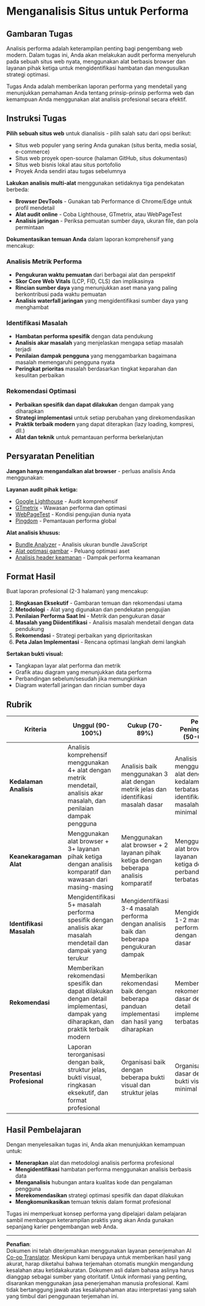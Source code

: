 <!--
CO_OP_TRANSLATOR_METADATA:
{
  "original_hash": "a203e560e58ccc6ba68bffc40c7c8676",
  "translation_date": "2025-10-24T14:18:04+00:00",
  "source_file": "5-browser-extension/3-background-tasks-and-performance/assignment.md",
  "language_code": "id"
}
-->
# Menganalisis Situs untuk Performa

## Gambaran Tugas

Analisis performa adalah keterampilan penting bagi pengembang web modern. Dalam tugas ini, Anda akan melakukan audit performa menyeluruh pada sebuah situs web nyata, menggunakan alat berbasis browser dan layanan pihak ketiga untuk mengidentifikasi hambatan dan mengusulkan strategi optimasi.

Tugas Anda adalah memberikan laporan performa yang mendetail yang menunjukkan pemahaman Anda tentang prinsip-prinsip performa web dan kemampuan Anda menggunakan alat analisis profesional secara efektif.

## Instruksi Tugas

**Pilih sebuah situs web** untuk dianalisis - pilih salah satu dari opsi berikut:
- Situs web populer yang sering Anda gunakan (situs berita, media sosial, e-commerce)
- Situs web proyek open-source (halaman GitHub, situs dokumentasi)
- Situs web bisnis lokal atau situs portofolio
- Proyek Anda sendiri atau tugas sebelumnya

**Lakukan analisis multi-alat** menggunakan setidaknya tiga pendekatan berbeda:
- **Browser DevTools** - Gunakan tab Performance di Chrome/Edge untuk profil mendetail
- **Alat audit online** - Coba Lighthouse, GTmetrix, atau WebPageTest
- **Analisis jaringan** - Periksa pemuatan sumber daya, ukuran file, dan pola permintaan

**Dokumentasikan temuan Anda** dalam laporan komprehensif yang mencakup:

### Analisis Metrik Performa
- **Pengukuran waktu pemuatan** dari berbagai alat dan perspektif
- **Skor Core Web Vitals** (LCP, FID, CLS) dan implikasinya
- **Rincian sumber daya** yang menunjukkan aset mana yang paling berkontribusi pada waktu pemuatan
- **Analisis waterfall jaringan** yang mengidentifikasi sumber daya yang menghambat

### Identifikasi Masalah
- **Hambatan performa spesifik** dengan data pendukung
- **Analisis akar masalah** yang menjelaskan mengapa setiap masalah terjadi
- **Penilaian dampak pengguna** yang menggambarkan bagaimana masalah memengaruhi pengguna nyata
- **Peringkat prioritas** masalah berdasarkan tingkat keparahan dan kesulitan perbaikan

### Rekomendasi Optimasi
- **Perbaikan spesifik dan dapat dilakukan** dengan dampak yang diharapkan
- **Strategi implementasi** untuk setiap perubahan yang direkomendasikan
- **Praktik terbaik modern** yang dapat diterapkan (lazy loading, kompresi, dll.)
- **Alat dan teknik** untuk pemantauan performa berkelanjutan

## Persyaratan Penelitian

**Jangan hanya mengandalkan alat browser** - perluas analisis Anda menggunakan:

**Layanan audit pihak ketiga:**
- [Google Lighthouse](https://developers.google.com/web/tools/lighthouse) - Audit komprehensif
- [GTmetrix](https://gtmetrix.com/) - Wawasan performa dan optimasi
- [WebPageTest](https://www.webpagetest.org/) - Kondisi pengujian dunia nyata
- [Pingdom](https://tools.pingdom.com/) - Pemantauan performa global

**Alat analisis khusus:**
- [Bundle Analyzer](https://bundlephobia.com/) - Analisis ukuran bundle JavaScript
- [Alat optimasi gambar](https://squoosh.app/) - Peluang optimasi aset
- [Analisis header keamanan](https://securityheaders.com/) - Dampak performa keamanan

## Format Hasil

Buat laporan profesional (2-3 halaman) yang mencakup:

1. **Ringkasan Eksekutif** - Gambaran temuan dan rekomendasi utama
2. **Metodologi** - Alat yang digunakan dan pendekatan pengujian
3. **Penilaian Performa Saat Ini** - Metrik dan pengukuran dasar
4. **Masalah yang Diidentifikasi** - Analisis masalah mendetail dengan data pendukung
5. **Rekomendasi** - Strategi perbaikan yang diprioritaskan
6. **Peta Jalan Implementasi** - Rencana optimasi langkah demi langkah

**Sertakan bukti visual:**
- Tangkapan layar alat performa dan metrik
- Grafik atau diagram yang menunjukkan data performa
- Perbandingan sebelum/sesudah jika memungkinkan
- Diagram waterfall jaringan dan rincian sumber daya

## Rubrik

| Kriteria | Unggul (90-100%) | Cukup (70-89%) | Perlu Peningkatan (50-69%) |
| -------- | ---------------- | --------------- | -------------------------- |
| **Kedalaman Analisis** | Analisis komprehensif menggunakan 4+ alat dengan metrik mendetail, analisis akar masalah, dan penilaian dampak pengguna | Analisis baik menggunakan 3 alat dengan metrik jelas dan identifikasi masalah dasar | Analisis dasar menggunakan 2 alat dengan kedalaman terbatas dan identifikasi masalah minimal |
| **Keanekaragaman Alat** | Menggunakan alat browser + 3+ layanan pihak ketiga dengan analisis komparatif dan wawasan dari masing-masing | Menggunakan alat browser + 2 layanan pihak ketiga dengan beberapa analisis komparatif | Menggunakan alat browser + 1 layanan pihak ketiga dengan perbandingan terbatas |
| **Identifikasi Masalah** | Mengidentifikasi 5+ masalah performa spesifik dengan analisis akar masalah mendetail dan dampak yang terukur | Mengidentifikasi 3-4 masalah performa dengan analisis baik dan beberapa pengukuran dampak | Mengidentifikasi 1-2 masalah performa dengan analisis dasar |
| **Rekomendasi** | Memberikan rekomendasi spesifik dan dapat dilakukan dengan detail implementasi, dampak yang diharapkan, dan praktik terbaik modern | Memberikan rekomendasi baik dengan beberapa panduan implementasi dan hasil yang diharapkan | Memberikan rekomendasi dasar dengan detail implementasi terbatas |
| **Presentasi Profesional** | Laporan terorganisasi dengan baik, struktur jelas, bukti visual, ringkasan eksekutif, dan format profesional | Organisasi baik dengan beberapa bukti visual dan struktur jelas | Organisasi dasar dengan bukti visual minimal |

## Hasil Pembelajaran

Dengan menyelesaikan tugas ini, Anda akan menunjukkan kemampuan untuk:
- **Menerapkan** alat dan metodologi analisis performa profesional
- **Mengidentifikasi** hambatan performa menggunakan analisis berbasis data
- **Menganalisis** hubungan antara kualitas kode dan pengalaman pengguna
- **Merekomendasikan** strategi optimasi spesifik dan dapat dilakukan
- **Mengkomunikasikan** temuan teknis dalam format profesional

Tugas ini memperkuat konsep performa yang dipelajari dalam pelajaran sambil membangun keterampilan praktis yang akan Anda gunakan sepanjang karier pengembangan web Anda.

---

**Penafian**:  
Dokumen ini telah diterjemahkan menggunakan layanan penerjemahan AI [Co-op Translator](https://github.com/Azure/co-op-translator). Meskipun kami berupaya untuk memberikan hasil yang akurat, harap diketahui bahwa terjemahan otomatis mungkin mengandung kesalahan atau ketidakakuratan. Dokumen asli dalam bahasa aslinya harus dianggap sebagai sumber yang otoritatif. Untuk informasi yang penting, disarankan menggunakan jasa penerjemahan manusia profesional. Kami tidak bertanggung jawab atas kesalahpahaman atau interpretasi yang salah yang timbul dari penggunaan terjemahan ini.